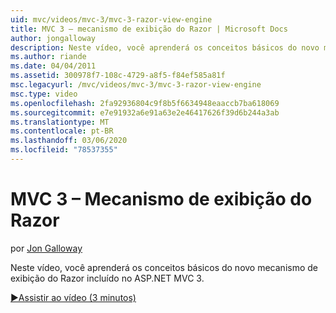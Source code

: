 ```yaml
---
uid: mvc/videos/mvc-3/mvc-3-razor-view-engine
title: MVC 3 – mecanismo de exibição do Razor | Microsoft Docs
author: jongalloway
description: Neste vídeo, você aprenderá os conceitos básicos do novo mecanismo de exibição do Razor incluído no ASP.NET MVC 3.
ms.author: riande
ms.date: 04/04/2011
ms.assetid: 300978f7-108c-4729-a8f5-f84ef585a81f
msc.legacyurl: /mvc/videos/mvc-3/mvc-3-razor-view-engine
msc.type: video
ms.openlocfilehash: 2fa92936804c9f8b5f6634948eaaccb7ba618069
ms.sourcegitcommit: e7e91932a6e91a63e2e46417626f39d6b244a3ab
ms.translationtype: MT
ms.contentlocale: pt-BR
ms.lasthandoff: 03/06/2020
ms.locfileid: "78537355"
---
```

# <a name="mvc-3---razor-view-engine"></a>MVC 3 – Mecanismo de exibição do Razor

por [Jon Galloway](https://github.com/jongalloway)

Neste vídeo, você aprenderá os conceitos básicos do novo mecanismo de exibição do Razor incluído no ASP.NET MVC 3.

[&#9654;Assistir ao vídeo (3 minutos)](https://channel9.msdn.com/Blogs/ASP-NET-Site-Videos/mvc-3-razor-view-engine)
